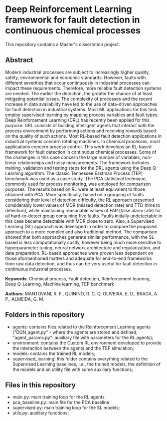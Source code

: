 # Deep Reinforcement Learning framework for fault detection in continuous chemical processes

This repository contains a Master's dissertation project.

## Abstract
Modern industrial processes are subject to increasingly higher quality, safety, environmental and economic standards. However, faults with different severities that occur continuously in industrial processes can impact these requirements. Therefore, more reliable fault detection systems are needed. The earlier the detection, the greater the chance of at least mitigating potential losses. The complexity of processes and the recent increase in data availability have led to the use of data-driven approaches for fault detection in industrial systems. Most ML applications for this task employ supervised learning by mapping process variables and fault types. Deep Reinforcement Learning (DRL) has recently been applied for this purpose. DRL consists of building intelligent agents that interact with the process environment by performing actions and receiving rewards based on the quality of such actions. Most RL-based fault detection applications in industrial systems concern rotating machines. In chemical processes, most applications concern process control. This work develops an RL-based framework for fault detection in continuous chemical processes. Some of the challenges in this case concern the large number of variables, non-linear relationships and noisy measurements. The framework includes training, validation and testing steps for the DRL agents using the Deep Q-Learning algorithm. The classic Tennessee Eastman Process (TEP) benchmark was used as a case study. The PCA statistical technique, commonly used for process monitoring, was employed for comparison purposes. The results based on RL were at least equivalent to those obtained with PCA. More specifically, based on a grouping of faults considering their level of detection difficulty, the RL approach presented considerably lower values of MDR (missed detection rate) and TTD (time to detection), while maintaining reasonable values of FAR (false alarm rate) for all hard-to-detect group containing five faults. Faults initially undetectable in this case became detectable with MDR close to zero. Also, a Supervised Learning (SL) approach was developed in order to compare the proposed approach to a more complex and also traditional method. The comparison showed that both approaches generate similar performance, with the SL-based is less computationally costly, however being much more sensitive to hyperparameter tuning, neural network architecture and regularization, and data preparation. RL-based approaches were proven less dependent on those aformentioned matters and adequate for end-to-end frameworks from raw data detection, and thus can be very useful for fault detection in continuous industrial processes.

**Keywords**: Chemical process, Fault detection, Reinforcement learning, Deep Q-Learning, Machine learning, TEP benchmark

**Authors**: MANTOVANI, R. F., QUININO, R. C. Q, OLIVEIRA, E. D., BRAGA, A. P., ALMEIDA, G. M.

## Folders in this repository
- agents: contains files related to the Reinforcement Learning agents ("DQN_agent.py" - where the agents are stored and defined; "agent_params.py": auxiliary file with parameters for the RL agents);
- environment: contains the Custom RL environment developed to provide the interaction between the agents and the TEP simulation;
- models: contains the trained RL models;
- supervised_learning: this folder contains everything related to the Supervised Learning baselines, i.e., the trained models, the definition of the models and an utility file with some auxiliary functions;

## Files in this repository
- main.py: main training loop for the RL agents
- pca_baseline.py: main file for the PCA baseline
- supervised.py: main training loop for the SL models;
- utils.py: auxiliary functions;
